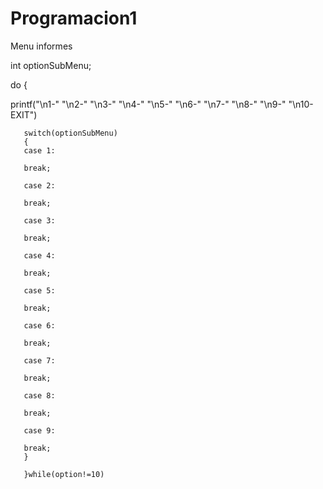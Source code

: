 # Programacion1

Menu informes 

int optionSubMenu;

do
{

printf("\n1-"
       "\n2-"
       "\n3-"
       "\n4-"
       "\n5-"
       "\n6-"
       "\n7-"
       "\n8-"
       "\n9-"
       "\n10-EXIT")
     
       switch(optionSubMenu)
       {
       case 1:
       
       break;
       
       case 2:
       
       break;
       
       case 3:
       
       break;
       
       case 4:
       
       break;
       
       case 5:
       
       break;
       
       case 6:
       
       break;
       
       case 7:
       
       break;
       
       case 8:
       
       break;
       
       case 9:
       
       break;
       }
   
       }while(option!=10)
